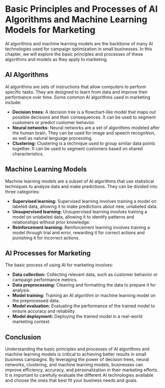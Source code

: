Basic Principles and Processes of AI Algorithms and Machine Learning Models for Marketing
===========================================================================================================================================================

AI algorithms and machine learning models are the backbone of many AI technologies used for campaign optimization in small businesses. In this chapter, we will explore the basic principles and processes of these algorithms and models as they apply to marketing.

AI Algorithms
-------------

AI algorithms are sets of instructions that allow computers to perform specific tasks. They are designed to learn from data and improve their performance over time. Some common AI algorithms used in marketing include:

* **Decision trees:** A decision tree is a flowchart-like model that maps out possible decisions and their consequences. It can be used to segment customers or predict customer behavior.
* **Neural networks:** Neural networks are a set of algorithms modeled after the human brain. They can be used for image and speech recognition, as well as natural language processing.
* **Clustering:** Clustering is a technique used to group similar data points together. It can be used to segment customers based on shared characteristics.

Machine Learning Models
-----------------------

Machine learning models are a subset of AI algorithms that use statistical techniques to analyze data and make predictions. They can be divided into three categories:

* **Supervised learning:** Supervised learning involves training a model on labeled data, allowing it to make predictions about new, unlabeled data.
* **Unsupervised learning:** Unsupervised learning involves training a model on unlabeled data, allowing it to identify patterns and relationships without prior knowledge.
* **Reinforcement learning:** Reinforcement learning involves training a model through trial and error, rewarding it for correct actions and punishing it for incorrect actions.

AI Processes for Marketing
--------------------------

The basic process of using AI for marketing involves:

* **Data collection:** Collecting relevant data, such as customer behavior or campaign performance metrics.
* **Data preprocessing:** Cleaning and formatting the data to prepare it for analysis.
* **Model training:** Training an AI algorithm or machine learning model on the preprocessed data.
* **Model evaluation:** Evaluating the performance of the trained model to ensure accuracy and reliability.
* **Model deployment:** Deploying the trained model in a real-world marketing context.

Conclusion
----------

Understanding the basic principles and processes of AI algorithms and machine learning models is critical to achieving better results in small business campaigns. By leveraging the power of decision trees, neural networks, clustering, and machine learning models, businesses can improve efficiency, accuracy, and personalization in their marketing efforts. It is important to carefully evaluate the different AI technologies available and choose the ones that best fit your business needs and goals.
